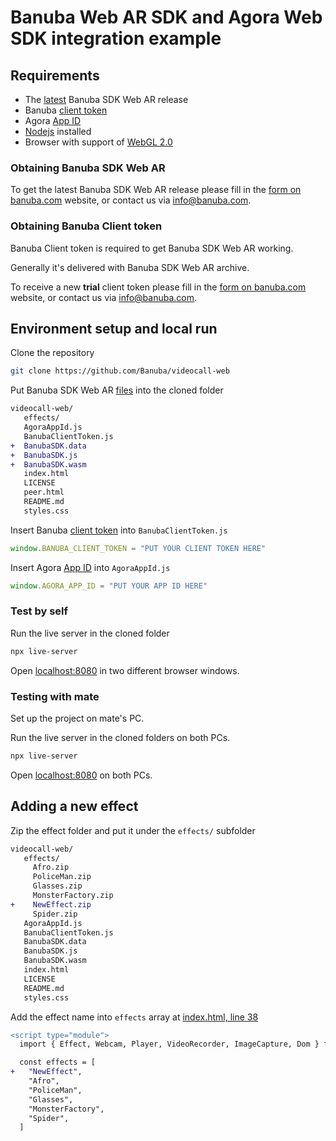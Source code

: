 # Banuba Web AR SDK and Agora Web SDK integration example

## Requirements

- The [latest](#obtaining-banuba-sdk-web-ar) Banuba SDK Web AR release
- Banuba [client token](#obtaining-banuba-client-token)
- Agora [App ID](https://docs.agora.io/en/Agora%20Platform/term_appid)
- [Nodejs](https://nodejs.org/en/) installed
- Browser with support of [WebGL 2.0](https://caniuse.com/#feat=webgl2)

### Obtaining Banuba SDK Web AR

To get the latest Banuba SDK Web AR release please fill in the [form on banuba.com](https://www.banuba.com/face-filters-sdk) website, or contact us via [info@banuba.com](mailto:info@banuba.com).

### Obtaining Banuba Client token

Banuba Client token is required to get Banuba SDK Web AR working.

Generally it's delivered with Banuba SDK Web AR archive.

To receive a new **trial** client token please fill in the [form on banuba.com](https://www.banuba.com/face-filters-sdk) website, or contact us via [info@banuba.com](mailto:info@banuba.com).

## Environment setup and local run

Clone the repository

```sh
git clone https://github.com/Banuba/videocall-web
```

Put Banuba SDK Web AR [files](#obtaining-banuba-sdk-web-ar) into the cloned folder

```diff
videocall-web/
   effects/
   AgoraAppId.js
   BanubaClientToken.js
+  BanubaSDK.data
+  BanubaSDK.js
+  BanubaSDK.wasm
   index.html
   LICENSE
   peer.html
   README.md
   styles.css
```

Insert Banuba [client token](#obtaining-banuba-client-token) into `BanubaClientToken.js`

```js
window.BANUBA_CLIENT_TOKEN = "PUT YOUR CLIENT TOKEN HERE"
```

Insert Agora [App ID](https://docs.agora.io/en/Agora%20Platform/term_appid) into `AgoraAppId.js`

```js
window.AGORA_APP_ID = "PUT YOUR APP ID HERE"
```

### Test by self

Run the live server in the cloned folder
```sh
npx live-server
```

Open [localhost:8080](http://localhost:8080) in two different browser windows.

### Testing with mate

Set up the project on mate's PC.

Run the live server in the cloned folders on both PCs.
```sh
npx live-server
```

Open [localhost:8080](http://localhost:8080) on both PCs.

## Adding a new effect

Zip the effect folder and put it under the `effects/` subfolder
```diff
videocall-web/
   effects/
     Afro.zip
     PoliceMan.zip
     Glasses.zip
     MonsterFactory.zip
+    NewEffect.zip
     Spider.zip
   AgoraAppId.js
   BanubaClientToken.js
   BanubaSDK.data
   BanubaSDK.js
   BanubaSDK.wasm
   index.html
   LICENSE
   README.md
   styles.css
```

Add the effect name into `effects` array at [index.html, line 38](/index.html#L65)

```diff
<script type="module">
  import { Effect, Webcam, Player, VideoRecorder, ImageCapture, Dom } from "./BanubaSDK.js"

  const effects = [
+   "NewEffect",
    "Afro",
    "PoliceMan",
    "Glasses",
    "MonsterFactory",
    "Spider",
  ]
```